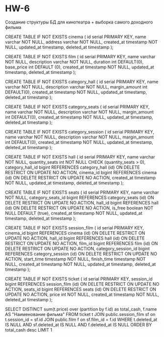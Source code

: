 # HW-6

Создание структуры БД для кинотеатра + выборка самого доходного фильма

CREATE TABLE IF NOT EXISTS cinema (
	id			    serial PRIMARY KEY,
	name		    varchar	 NOT NULL,
	address		  varchar NOT NULL,
	created_at	timestamp NOT NULL,
	updated_at	timestamp,
	deleted_at	timestamp
);

CREATE TABLE IF NOT EXISTS film (
	id 				    serial PRIMARY KEY,
	name 			    varchar	NOT NULL,
	description 	varchar	NOT NULL,
	duration		  int DEFAULT(0),
	base_price		int DEFAULT (0),
	created_at		timestamp NOT NULL,
	updated_at		timestamp,
	deleted_at		timestamp
);

CREATE TABLE IF NOT EXISTS category_hall (
	id 				    serial PRIMARY KEY,
	name 			    varchar	NOT NULL,
	description 	varchar	NOT NULL,
	margin_amount	int DEFAULT(0),
	created_at		timestamp NOT NULL,
	updated_at		timestamp,
	deleted_at		timestamp
);

CREATE TABLE IF NOT EXISTS category_seats (
	id 				    serial PRIMARY KEY,
	name 			    varchar	NOT NULL,
	description 	varchar	NOT NULL,
	margin_amount	int DEFAULT(0),
	created_at		timestamp NOT NULL,
	updated_at		timestamp,
	deleted_at		timestamp
);

CREATE TABLE IF NOT EXISTS category_session (
	id 				    serial PRIMARY KEY,
	name 			    varchar	NOT NULL,
	description 	varchar	NOT NULL,
	margin_amount	int DEFAULT(0),
	created_at		timestamp NOT NULL,
	updated_at		timestamp,
	deleted_at		timestamp
);

CREATE TABLE IF NOT EXISTS hall (
    id					      serial PRIMARY KEY,
    name				      varchar	NOT NULL,
    quantity_seats		int	NOT NULL CHECK (quantity_seats > 0),
    category_hall_id	bigint REFERENCES category_hall (id) ON DELETE RESTRICT ON UPDATE NO ACTION,
    cinema_id			    bigint REFERENCES cinema (id) ON DELETE RESTRICT ON UPDATE NO ACTION,
    created_at			  timestamp NOT NULL,
    updated_at			  timestamp,
    deleted_at			  timestamp
);

CREATE TABLE IF NOT EXISTS seats (
	id					      serial PRIMARY KEY,
	name				      varchar	NOT NULL,
	category_seats_id	bigint REFERENCES category_seats (id) ON DELETE RESTRICT ON UPDATE NO ACTION,
	hall_id				    bigint REFERENCES hall (id) ON DELETE RESTRICT ON UPDATE NO ACTION,
	is_free				    boolean NOT NULL DEFAULT (true),
	created_at			  timestamp NOT NULL,
	updated_at			  timestamp,
	deleted_at			  timestamp
);

CREATE TABLE IF NOT EXISTS session_film (
	id					        serial PRIMARY KEY,
	cinema_id			      bigint REFERENCES cinema (id) ON DELETE RESTRICT ON UPDATE NO ACTION,
	hall_id				      bigint REFERENCES hall (id) ON DELETE RESTRICT ON UPDATE NO ACTION,
	film_id				      bigint REFERENCES film (id) ON DELETE RESTRICT ON UPDATE NO ACTION,
	category_session_id bigint REFERENCES category_session (id) ON DELETE RESTRICT ON UPDATE NO ACTION,
	start_time			    timestamp NOT NULL,
	finish_time			    timestamp NOT NULL,
	created_at			    timestamp NOT NULL,
	updated_at			    timestamp,
	deleted_at			    timestamp
);

CREATE TABLE IF NOT EXISTS ticket (
	id			    serial PRIMARY KEY,
	session_id	bigint REFERENCES session_film (id) ON DELETE RESTRICT ON UPDATE NO ACTION,
	seats_id	  bigint REFERENCES seats (id) ON DELETE RESTRICT ON UPDATE NO ACTION,
	price		    int NOT NULL,
	created_at	timestamp NOT NULL,
	deleted_at	timestamp
);


SELECT DISTINCT
    sum(t.price) over (partition by f.id)    as total_cash,
    f.name  AS "Наименование фильма"
FROM ticket t
    JOIN public.session_film sf on t.session_id = sf.id
    JOIN public.film f on sf.film_id = f.id
WHERE t.deleted_at IS NULL
    AND sf.deleted_at IS NULL
    AND f.deleted_at IS NULL
ORDER BY total_cash desc
LIMIT 1
